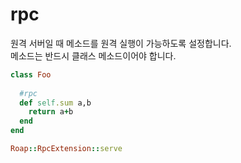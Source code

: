 rpc
====

원격 서버일 때 메소드를 원격 실행이 가능하도록 설정합니다.<br>
메소드는 반드시 클래스 메소드이어야 합니다.

```rb
class Foo
  
  #rpc
  def self.sum a,b
    return a+b
  end
end

Roap::RpcExtension::serve
```
